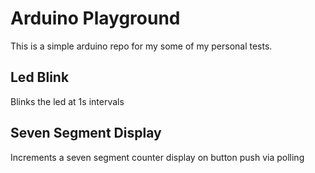 # Arduino Playground
This is a simple arduino repo for my some of my personal tests.

## Led Blink
Blinks the led at 1s intervals

## Seven Segment Display
Increments a seven segment counter display on button push via polling


